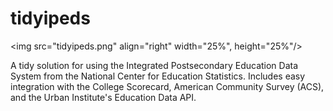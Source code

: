 # tidyipeds 
<img src="tidyipeds.png" align="right" width="25%", height="25%"/>

A tidy solution for using the Integrated Postsecondary Education Data System from the National Center for Education Statistics.  Includes easy integration with the College Scorecard, American Community Survey (ACS), and the Urban Institute's Education Data API.


